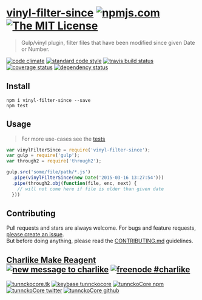 # [vinyl-filter-since][author-www-url] [![npmjs.com][npmjs-img]][npmjs-url] [![The MIT License][license-img]][license-url] 

> Gulp/vinyl plugin, filter files that have been modified since given Date or Number.

[![code climate][codeclimate-img]][codeclimate-url] [![standard code style][standard-img]][standard-url] [![travis build status][travis-img]][travis-url] [![coverage status][coveralls-img]][coveralls-url] [![dependency status][david-img]][david-url]


## Install
```
npm i vinyl-filter-since --save
npm test
```


## Usage
> For more use-cases see the [tests](./test.js)

```js
var vinylFilterSince = require('vinyl-filter-since');
var gulp = require('gulp');
var through2 = require('through2');

gulp.src('some/file/path/*.js')
  .pipe(vinylFilterSince(new Date('2015-03-16 13:27:54')))
  .pipe(through2.obj(function(file, enc, next) {
    // will not come here if file is older than given date
  }))
```


## Contributing
Pull requests and stars are always welcome. For bugs and feature requests, [please create an issue](https://github.com/tunnckoCore/vinyl-filter-since/issues/new).  
But before doing anything, please read the [CONTRIBUTING.md](./CONTRIBUTING.md) guidelines.


## [Charlike Make Reagent](http://j.mp/1stW47C) [![new message to charlike][new-message-img]][new-message-url] [![freenode #charlike][freenode-img]][freenode-url]

[![tunnckocore.tk][author-www-img]][author-www-url] [![keybase tunnckocore][keybase-img]][keybase-url] [![tunnckoCore npm][author-npm-img]][author-npm-url] [![tunnckoCore twitter][author-twitter-img]][author-twitter-url] [![tunnckoCore github][author-github-img]][author-github-url]


[npmjs-url]: https://www.npmjs.com/package/vinyl-filter-since
[npmjs-img]: https://img.shields.io/npm/v/vinyl-filter-since.svg?label=vinyl-filter-since

[license-url]: https://github.com/tunnckoCore/vinyl-filter-since/blob/master/LICENSE.md
[license-img]: https://img.shields.io/badge/license-MIT-blue.svg


[codeclimate-url]: https://codeclimate.com/github/tunnckoCore/vinyl-filter-since
[codeclimate-img]: https://img.shields.io/codeclimate/github/tunnckoCore/vinyl-filter-since.svg

[travis-url]: https://travis-ci.org/tunnckoCore/vinyl-filter-since
[travis-img]: https://img.shields.io/travis/tunnckoCore/vinyl-filter-since.svg

[coveralls-url]: https://coveralls.io/r/tunnckoCore/vinyl-filter-since
[coveralls-img]: https://img.shields.io/coveralls/tunnckoCore/vinyl-filter-since.svg

[david-url]: https://david-dm.org/tunnckoCore/vinyl-filter-since
[david-img]: https://img.shields.io/david/tunnckoCore/vinyl-filter-since.svg

[standard-url]: https://github.com/feross/standard
[standard-img]: https://img.shields.io/badge/code%20style-standard-brightgreen.svg


[author-www-url]: http://www.tunnckocore.tk
[author-www-img]: https://img.shields.io/badge/www-tunnckocore.tk-fe7d37.svg

[keybase-url]: https://keybase.io/tunnckocore
[keybase-img]: https://img.shields.io/badge/keybase-tunnckocore-8a7967.svg

[author-npm-url]: https://www.npmjs.com/~tunnckocore
[author-npm-img]: https://img.shields.io/badge/npm-~tunnckocore-cb3837.svg

[author-twitter-url]: https://twitter.com/tunnckoCore
[author-twitter-img]: https://img.shields.io/badge/twitter-@tunnckoCore-55acee.svg

[author-github-url]: https://github.com/tunnckoCore
[author-github-img]: https://img.shields.io/badge/github-@tunnckoCore-4183c4.svg

[freenode-url]: http://webchat.freenode.net/?channels=charlike
[freenode-img]: https://img.shields.io/badge/freenode-%23charlike-5654a4.svg

[new-message-url]: https://github.com/tunnckoCore/messages
[new-message-img]: https://img.shields.io/badge/send%20me-message-green.svg
